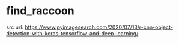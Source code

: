 # find_raccoon

src url: https://www.pyimagesearch.com/2020/07/13/r-cnn-object-detection-with-keras-tensorflow-and-deep-learning/

